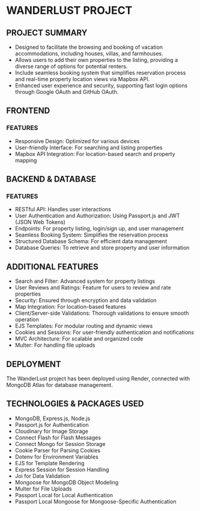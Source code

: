 # WANDERLUST PROJECT

## PROJECT SUMMARY
- Designed to facilitate the browsing and booking of vacation accommodations, including houses, villas, and farmhouses.
- Allows users to add their own properties to the listing, providing a diverse range of options for potential renters.
- Include seamless booking system that simplifies reservation process and real-time property location views via Mapbox API.
- Enhanced user experience and security, supporting fast login options through Google OAuth and GitHub OAuth.

## FRONTEND
### FEATURES
- Responsive Design: Optimized for various devices
- User-friendly Interface: For searching and listing properties
- Mapbox API Integration: For location-based search and property mapping
    
## BACKEND & DATABASE
### FEATURES
- RESTful API: Handles user interactions
- User Authentication and Authorization: Using Passport.js and JWT (JSON Web Tokens)
- Endpoints: For property listing, login/sign up, and user management
- Seamless Booking System: Simplifies the reservation process
- Structured Database Schema: For efficient data management
- Database Queries: To retrieve and store property and user information

## ADDITIONAL FEATURES
- Search and Filter: Advanced system for property listings
- User Reviews and Ratings: Feature for users to review and rate properties
- Security: Ensured through encryption and data validation
- Map Integration: For location-based features
- Client/Server-side Validations: Thorough validations to ensure smooth operation
- EJS Templates: For modular routing and dynamic views
- Cookies and Sessions: For user-friendly authentication and notifications
- MVC Architecture: For scalable and organized code
- Multer: For handling file uploads

## DEPLOYMENT
The WanderLust project has been deployed using Render, connected with MongoDB Atlas for database management.

## TECHNOLOGIES & PACKAGES USED
- MongoDB, Express.js, Node.js
- Passport.js for Authentication
- Cloudinary for Image Storage
- Connect Flash for Flash Messages
- Connect Mongo for Session Storage
- Cookie Parser for Parsing Cookies
- Dotenv for Environment Variables
- EJS for Template Rendering
- Express Session for Session Handling
- Joi for Data Validation
- Mongoose for MongoDB Object Modeling
- Multer for File Uploads
- Passport Local for Local Authentication
- Passport Local Mongoose for Mongoose-Specific Authentication

